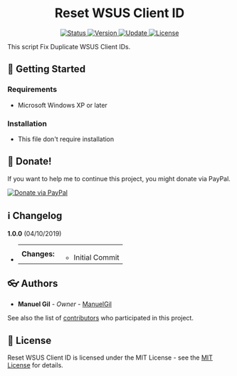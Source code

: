 <div align="center">
	<h1> Reset WSUS Client ID </h1>
</div>

<div align="center">
	<a href="#changelog">
		<img src="https://img.shields.io/badge/stability-stable-green.svg" alt="Status">
	</a>
	<a href="#changelog">
		<img src="https://img.shields.io/badge/release-v1.0.0-blue.svg" alt="Version">
	</a>
	<a href="#changelog">
		<img src="https://img.shields.io/badge/update-april-yellowgreen.svg" alt="Update">
	</a>
	<a href="#license">
		<img src="https://img.shields.io/badge/license-MIT%20License-green.svg" alt="License">
	</a>
</div>

This script Fix Duplicate WSUS Client IDs.

<a name="started"></a>
## :traffic_light: Getting Started

<a name="requirements"></a>
### Requirements

  * Microsoft Windows XP or later

<a name="installation"></a>
### Installation

  * This file don't require installation

<a name="Donate"></a>
## :gift: Donate!

If you want to help me to continue this project, you might donate via PayPal.

<a href="https://paypal.me/ManuelFGil"><img src="https://www.paypalobjects.com/webstatic/en_US/i/btn/png/btn_donate_92x26.png" alt="Donate via PayPal"></a>

<a name="changelog"></a>
## :information_source: Changelog

**1.0.0** (04/10/2019)

  * <table border="0" cellpadding="4">
		<tr>
			<td>
				<strong>Changes:</strong>
			</td>
			<td>
				<ul>
					<li>
						Initial Commit
					</li>
				</ul>
			</td>
		</tr>
	</table>

<a name="authors"></a>
## :eyeglasses: Authors

  * **Manuel Gil** - *Owner* - [ManuelGil](https://github.com/ManuelGil) 

See also the list of [contributors](https://github.com/ManuelGil/Reset-WSUS-Client-ID/contributors)
 who participated in this project.

<a name="license"></a>
## :memo: License

Reset WSUS Client ID is licensed under the MIT License - see the
 [MIT License](https://opensource.org/licenses/MIT) for details.

